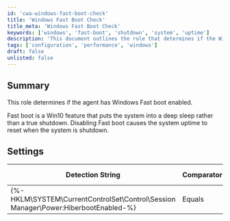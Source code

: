 ```yaml
---
id: 'cwa-windows-fast-boot-check'
title: 'Windows Fast Boot Check'
title_meta: 'Windows Fast Boot Check'
keywords: ['windows', 'fast-boot', 'shutdown', 'system', 'uptime']
description: 'This document outlines the role that determines if the Windows Fast Boot feature is enabled on a system. Fast Boot is a Windows 10 feature that allows the system to enter a deep sleep mode instead of a full shutdown, affecting system uptime. The document includes settings and detection strings for checking the Fast Boot status.'
tags: ['configuration', 'performance', 'windows']
draft: false
unlisted: false
---
```

## Summary

This role determines if the agent has Windows Fast boot enabled.

Fast boot is a Win10 feature that puts the system into a deep sleep rather than a true shutdown. Disabling Fast boot causes the system uptime to reset when the system is shutdown.

## Settings

| Detection String                                        | Comparator | Result | Applicable OS |
|--------------------------------------------------------|------------|--------|----------------|
| {%-HKLM\SYSTEM\CurrentControlSet\Control\Session Manager\Power:HiberbootEnabled-%} | Equals     | 1      | Windows        |


